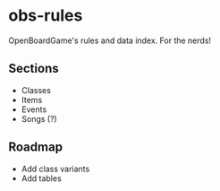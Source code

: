# obs-rules
OpenBoardGame's rules and data index. For the nerds!

## Sections
* Classes
* Items
* Events
* Songs (?)

## Roadmap
* Add class variants
* Add tables